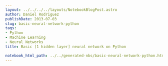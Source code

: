 ```yaml
---
layout: ../../../../layouts/NotebookBlogPost.astro
author: Daniel Rodriguez
publishDate: 2013-07-03
slug: basic-neural-network-python
tags:
- Python
- Machine Learning
- Neural Networks
title: Basic [1 hidden layer] neural network on Python

notebook_html_path: ../../generated-nbs/basic-neural-network-python.html
---
```


